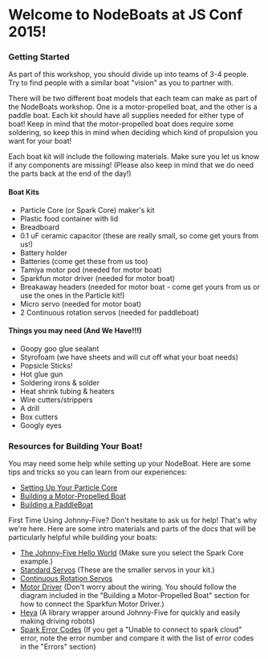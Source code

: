 # Welcome to NodeBoats at JS Conf 2015!

### Getting Started

As part of this workshop, you should divide up into teams of 3-4 people. Try to find people with a similar boat "vision" as you to partner with.

There will be two different boat models that each team can make as part of the NodeBoats workshop. One is a motor-propelled boat, and the other is a paddle boat. Each kit should have all supplies needed for either type of boat! Keep in mind that the motor-propelled boat does require some soldering, so keep this in mind when deciding which kind of propulsion you want for your boat!

Each boat kit will include the following materials. Make sure you let us know if any components are missing! (Please also keep in mind that we do need the parts back at the end of the day!)

#### Boat Kits
- Particle Core (or Spark Core) maker's kit
- Plastic food container with lid
- Breadboard
- 0.1 uF ceramic capacitor (these are really small, so come get yours from us!)
- Battery holder
- Batteries (come get these from us too)
- Tamiya motor pod (needed for motor boat)
- Sparkfun motor driver (needed for motor boat)
- Breakaway headers (needed for motor boat - come get yours from us or use the ones in the Particle kit!)
- Micro servo (needed for motor boat)
- 2 Continuous rotation servos (needed for paddleboat)

#### Things you may need (And We Have!!!)
- Goopy goo glue sealant
- Styrofoam (we have sheets and will cut off what your boat needs)
- Popsicle Sticks!
- Hot glue gun
- Soldering irons & solder
- Heat shrink tubing & heaters
- Wire cutters/strippers
- A drill
- Box cutters
- Googly eyes

### Resources for Building Your Boat!

You may need some help while setting up your NodeBoat. Here are some tips and tricks so you can learn from our experiences:
- [Setting Up Your Particle Core](particle.md)
- [Building a Motor-Propelled Boat](motorboat.md)
- [Building a PaddleBoat](paddleboat.md)

First Time Using Johnny-Five? Don't hesitate to ask us for help! That's why we're here. Here are some intro materials and parts of the docs that will be particularly helpful while building your boats:
- [The Johnny-Five Hello World](http://johnny-five.io/#hello-world!) (Make sure you select the Spark Core example.)
- [Standard Servos](http://johnny-five.io/examples/servo) (These are the smaller servos in your kit.)
- [Continuous Rotation Servos](http://johnny-five.io/examples/servo-continuous)
- [Motor Driver](http://johnny-five.io/examples/motor-3-pin) (Don't worry about the wiring. You should follow the diagram included in the "Building a Motor-Propelled Boat" section for how to connect the Sparkfun Motor Driver.)
- [Heya](heya.md) (A library wrapper around Johnny-Five for quickly and easily making driving robots)
- [Spark Error Codes](http://docs.particle.io/core/api/) (If you get a "Unable to connect to spark cloud" error, note the error number and compare it with the list of error codes in the "Errors" section)
